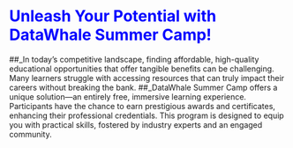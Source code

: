 # <span style="color: blue;"> Unleash Your Potential with DataWhale Summer Camp!</span> 
##_In today’s competitive landscape, finding affordable, high-quality educational opportunities that offer tangible benefits can be challenging. Many learners struggle with accessing resources that can truly impact their careers without breaking the bank.
##_DataWhale Summer Camp offers a unique solution—an entirely free, immersive learning experience. Participants have the chance to earn prestigious awards and certificates, enhancing their professional credentials. This program is designed to equip you with practical skills, fostered by industry experts and an engaged community.
